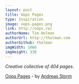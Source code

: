 ```yaml
---
layout: post
title: Oops Pages
type: Inspiration
image: oops-pages.png
link: http://oops.re/
authorName: Tim Holman
authorUrl: http://tholman.com
authorGithub: tholman
imgWidth: 1066
imgHeight: 330
---
```


_Creative collective of 404 pages._

[Oops Pages](http://oops.re/) - by [Andreas Storm](https://twitter.com/st8rmi)
